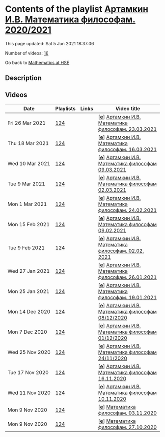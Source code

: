 # Contents of the playlist [Артамкин И.В. Математика философам. 2020/2021](https://www.youtube.com/playlist?list=PLq3E5oubNNoAtRRnymf1bVJ26Iif8gzEy)

This page updated: Sat 5 Jun 2021 18:37:06

Number of videos: [16](#videos)

Go back to [Mathematics at HSE](../README.md)

## Description



## Videos

|Date|Playlists|Links|Video title|
|---|---|---|---|
| Fri&nbsp;26&nbsp;Mar&nbsp;2021 | [124](../playlists/124 "Артамкин И.В. Математика философам. 2020/2021") |  | [[**e**](https://studio.youtube.com/video/VdbbduLbvq0/edit "Edit")] [Артамкин И.В. Математика философам. 23.03.2021](https://www.youtube.com/watch?v=VdbbduLbvq0&list=PLq3E5oubNNoAtRRnymf1bVJ26Iif8gzEy) |
| Thu&nbsp;18&nbsp;Mar&nbsp;2021 | [124](../playlists/124 "Артамкин И.В. Математика философам. 2020/2021") |  | [[**e**](https://studio.youtube.com/video/_BKEJiIWUmQ/edit "Edit")] [Артамкин И.В. Математика философам. 16.03.2021](https://www.youtube.com/watch?v=_BKEJiIWUmQ&list=PLq3E5oubNNoAtRRnymf1bVJ26Iif8gzEy) |
| Wed&nbsp;10&nbsp;Mar&nbsp;2021 | [124](../playlists/124 "Артамкин И.В. Математика философам. 2020/2021") |  | [[**e**](https://studio.youtube.com/video/hG_IchVzF0I/edit "Edit")] [Артамкин И.В. Математика философам 09.03.2021](https://www.youtube.com/watch?v=hG_IchVzF0I&list=PLq3E5oubNNoAtRRnymf1bVJ26Iif8gzEy) |
| Tue&nbsp;9&nbsp;Mar&nbsp;2021 | [124](../playlists/124 "Артамкин И.В. Математика философам. 2020/2021") |  | [[**e**](https://studio.youtube.com/video/AAcBMfKkj1Y/edit "Edit")] [Артамкин И.В. Математика философам 02.03.2021](https://www.youtube.com/watch?v=AAcBMfKkj1Y&list=PLq3E5oubNNoAtRRnymf1bVJ26Iif8gzEy) |
| Mon&nbsp;1&nbsp;Mar&nbsp;2021 | [124](../playlists/124 "Артамкин И.В. Математика философам. 2020/2021") |  | [[**e**](https://studio.youtube.com/video/qzpIJScRIvY/edit "Edit")] [Артамкин И.В. Математика философам. 24.02.2021](https://www.youtube.com/watch?v=qzpIJScRIvY&list=PLq3E5oubNNoAtRRnymf1bVJ26Iif8gzEy) |
| Mon&nbsp;15&nbsp;Feb&nbsp;2021 | [124](../playlists/124 "Артамкин И.В. Математика философам. 2020/2021") |  | [[**e**](https://studio.youtube.com/video/BDoOVsXdSCE/edit "Edit")] [Артамкин И.В. Математика философам 09.02.2021](https://www.youtube.com/watch?v=BDoOVsXdSCE&list=PLq3E5oubNNoAtRRnymf1bVJ26Iif8gzEy) |
| Tue&nbsp;9&nbsp;Feb&nbsp;2021 | [124](../playlists/124 "Артамкин И.В. Математика философам. 2020/2021") |  | [[**e**](https://studio.youtube.com/video/QQrVHKouEx0/edit "Edit")] [Артамкин И.В. Математика философам. 02.02. 2021](https://www.youtube.com/watch?v=QQrVHKouEx0&list=PLq3E5oubNNoAtRRnymf1bVJ26Iif8gzEy) |
| Wed&nbsp;27&nbsp;Jan&nbsp;2021 | [124](../playlists/124 "Артамкин И.В. Математика философам. 2020/2021") |  | [[**e**](https://studio.youtube.com/video/NZMsWqmtIQ0/edit "Edit")] [Артамкин И.В. Математика философам. 26.01.2021](https://www.youtube.com/watch?v=NZMsWqmtIQ0&list=PLq3E5oubNNoAtRRnymf1bVJ26Iif8gzEy) |
| Mon&nbsp;25&nbsp;Jan&nbsp;2021 | [124](../playlists/124 "Артамкин И.В. Математика философам. 2020/2021") |  | [[**e**](https://studio.youtube.com/video/kHOHddv-bOs/edit "Edit")] [Артамкин И.В. Математика философам. 19.01.2021](https://www.youtube.com/watch?v=kHOHddv-bOs&list=PLq3E5oubNNoAtRRnymf1bVJ26Iif8gzEy) |
| Mon&nbsp;14&nbsp;Dec&nbsp;2020 | [124](../playlists/124 "Артамкин И.В. Математика философам. 2020/2021") |  | [[**e**](https://studio.youtube.com/video/L7Rd455lVSQ/edit "Edit")] [Артамкин И.В. Математика философам 08/12/2020](https://www.youtube.com/watch?v=L7Rd455lVSQ&list=PLq3E5oubNNoAtRRnymf1bVJ26Iif8gzEy) |
| Mon&nbsp;7&nbsp;Dec&nbsp;2020 | [124](../playlists/124 "Артамкин И.В. Математика философам. 2020/2021") |  | [[**e**](https://studio.youtube.com/video/8bXZgTXiAd0/edit "Edit")] [Артамкин И.В. Математика философам 01/12/2020](https://www.youtube.com/watch?v=8bXZgTXiAd0&list=PLq3E5oubNNoAtRRnymf1bVJ26Iif8gzEy) |
| Wed&nbsp;25&nbsp;Nov&nbsp;2020 | [124](../playlists/124 "Артамкин И.В. Математика философам. 2020/2021") |  | [[**e**](https://studio.youtube.com/video/VJMlyX4XYwE/edit "Edit")] [Артамкин И.В. Математика философам 24/11/2020](https://www.youtube.com/watch?v=VJMlyX4XYwE&list=PLq3E5oubNNoAtRRnymf1bVJ26Iif8gzEy) |
| Tue&nbsp;17&nbsp;Nov&nbsp;2020 | [124](../playlists/124 "Артамкин И.В. Математика философам. 2020/2021") |  | [[**e**](https://studio.youtube.com/video/f3oSuBzUczI/edit "Edit")] [Артамкин И.В. Математика философам 16.11.2020](https://www.youtube.com/watch?v=f3oSuBzUczI&list=PLq3E5oubNNoAtRRnymf1bVJ26Iif8gzEy) |
| Wed&nbsp;11&nbsp;Nov&nbsp;2020 | [124](../playlists/124 "Артамкин И.В. Математика философам. 2020/2021") |  | [[**e**](https://studio.youtube.com/video/4JiS3ywQZ8w/edit "Edit")] [Артамкин И.В. Математика философам 10.11.2020](https://www.youtube.com/watch?v=4JiS3ywQZ8w&list=PLq3E5oubNNoAtRRnymf1bVJ26Iif8gzEy) |
| Mon&nbsp;9&nbsp;Nov&nbsp;2020 | [124](../playlists/124 "Артамкин И.В. Математика философам. 2020/2021") |  | [[**e**](https://studio.youtube.com/video/JODC7jG7-18/edit "Edit")] [Математика философам. 03.11.2020](https://www.youtube.com/watch?v=JODC7jG7-18&list=PLq3E5oubNNoAtRRnymf1bVJ26Iif8gzEy) |
| Mon&nbsp;9&nbsp;Nov&nbsp;2020 | [124](../playlists/124 "Артамкин И.В. Математика философам. 2020/2021") |  | [[**e**](https://studio.youtube.com/video/s9mxZq6KBq4/edit "Edit")] [Математика философам. 27.10.2020](https://www.youtube.com/watch?v=s9mxZq6KBq4&list=PLq3E5oubNNoAtRRnymf1bVJ26Iif8gzEy) |
